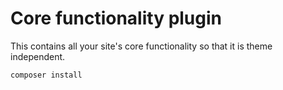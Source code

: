 # Core functionality plugin

This contains all your site's core functionality so that it is theme independent.

```composer install```